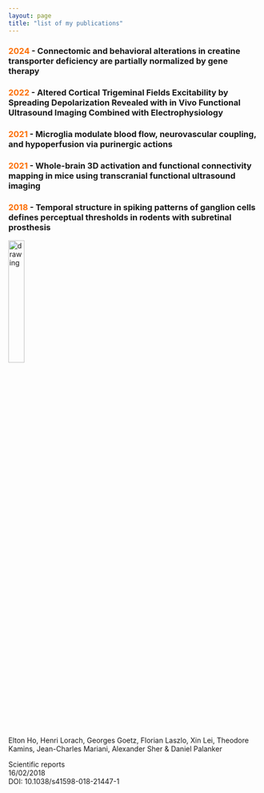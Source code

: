 ```yaml
---
layout: page
title: "list of my publications"
---
```


### <span style="color:#FC6F03">2024</span> - Connectomic and behavioral alterations in creatine transporter deficiency are partially normalized by gene therapy

### <span style="color:#FC6F03">2022</span> - Altered Cortical Trigeminal Fields Excitability by Spreading Depolarization Revealed with in Vivo Functional Ultrasound Imaging Combined with Electrophysiology

### <span style="color:#FC6F03">2021</span> - Microglia modulate blood flow, neurovascular coupling, and hypoperfusion via purinergic actions

### <span style="color:#FC6F03">2021</span> - Whole-brain 3D activation and functional connectivity mapping in mice using transcranial functional ultrasound imaging

### <span style="color:#FC6F03">2018</span> - Temporal structure in spiking patterns of ganglion cells defines perceptual thresholds in rodents with subretinal prosthesis


<!-- <a href="https://JCMariani.github.io/_posts/publications/00_Temporal-prosthesis_Ho_2018/00_Temporal-prosthesis_Ho_2018.md"> -->
<a href="https://JCMariani.github.io/_posts/2020-02-26-flake-it-till-you-make-it">
<img src="https://JCMariani.github.io/assets/img/2018_Ho_Temporal-structure.png" alt="drawing" width="25%" class="center"/>
</a>

Elton Ho, Henri Lorach, Georges Goetz, Florian Laszlo, Xin Lei, Theodore Kamins, Jean-Charles Mariani, Alexander Sher & Daniel Palanker 

Scientific reports <br>16/02/2018 <br>DOI: 10.1038/s41598-018-21447-1 


